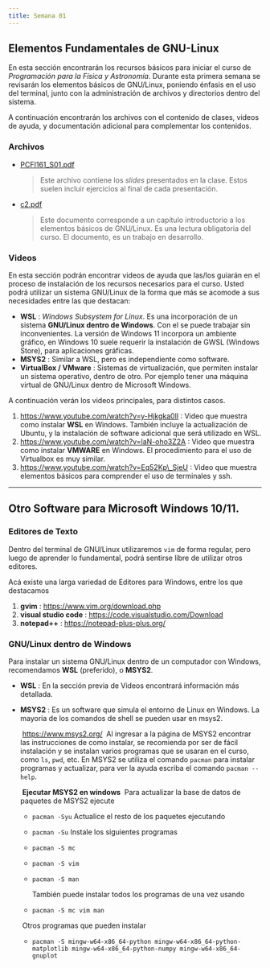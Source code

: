 ```yaml
---
title: Semana 01
---
```

## Elementos Fundamentales de GNU-Linux

En esta sección encontrarán los recursos básicos para iniciar el curso de *Programación para la Física y Astronomía*. Durante esta primera semana se revisarán los elementos básicos de GNU/Linux, poniendo énfasis en el uso del terminal, junto con la administración de archivos y directorios dentro del sistema.

A continuación encontrarán los archivos con el contenido de clases, videos de ayuda, y documentación adicional para complementar los contenidos.

### Archivos

* [PCFI161\_S01.pdf](/lectures/PCFI161\_S01.pdf)
	> Este archivo contiene los *slides* presentados en la clase. Estos suelen incluir ejercicios al final de cada presentación.
* [c2.pdf](/others/c2.pdf)
	> Este documento corresponde a un capítulo introductorio a los elementos básicos de GNU/Linux. Es una lectura obligatoria del curso. El documento, es un trabajo en desarrollo.

### Videos

En esta sección podrán encontrar videos de ayuda que las/los guiarán en el proceso de instalación de los recursos necesarios para el curso. Usted podrá utilizar un sistema GNU/Linux de la forma que más se acomode a sus necesidades entre las que destacan:

- **WSL** : *Windows Subsystem for Linux*. Es una incorporación de un sistema **GNU/Linux dentro de Windows**. Con el se puede trabajar sin inconvenientes. La versión de Windows 11 incorpora un ambiente gráfico, en Windows 10 suele requerir la instalación de GWSL (Windows Store), para aplicaciones gráficas.
- **MSYS2** : Similar a WSL, pero es independiente como software.
- **VirtualBox / VMware** : Sistemas de virtualización, que permiten instalar un sistema operativo, dentro de otro. Por ejemplo tener una máquina virtual de GNU/Linux dentro de Microsoft Windows.

A continuación verán los videos principales, para distintos casos.

1. https://www.youtube.com/watch?v=y-Hjkgka0lI  : Video que muestra como instalar **WSL** en Windows. También incluye la actualización de Ubuntu, y la instalación de software adicional que será utilizado en WSL.
2. https://www.youtube.com/watch?v=laN-oho3Z2A : Video que muestra como instalar **VMWARE** en Windows. El procedimiento para el uso de Virtualbox es muy similar.
3. https://www.youtube.com/watch?v=Eq52Kp\_SjeU : Video que muestra elementos básicos para comprender el uso de terminales y ssh.



------

## Otro Software para Microsoft Windows 10/11.

### Editores de Texto

Dentro del terminal de GNU/Linux utilizaremos `vim` de forma regular, pero luego de aprender lo fundamental, podrá sentirse libre de utilizar otros editores.

Acá existe una larga variedad de Editores para Windows, entre los que destacamos

1. **gvim** : https://www.vim.org/download.php
2. **visual studio code** :  https://code.visualstudio.com/Download
3. **notepad++** : https://notepad-plus-plus.org/

### GNU/Linux dentro de Windows

Para instalar un sistema GNU/Linux dentro de un computador con Windows, recomendamos **WSL** (preferido), o **MSYS2**.

* **WSL** : En la sección previa de Videos encontrará información más detallada.

* **MSYS2** : Es un software que simula el entorno de Linux en Windows. La mayoría de los comandos de shell se pueden usar en msys2.

  ​				https://www.msys2.org/
  ​	Al ingresar a la página de MSYS2 encontrar las instrucciones de como instalar, se recomienda por ser de fácil instalación y se instalan varios programas que se usaran en el curso, como `ls`, `pwd`, etc. En MSYS2 se utiliza el comando `pacman` para instalar programas y actualizar, para ver la ayuda escriba el comando `pacman --help`.

  ​	**Ejecutar MSYS2 en windows**
  ​	Para actualizar la base de datos de paquetes de MSYS2 ejecute

  * `pacman -Syu` 
        Actualice el resto de los paquetes ejecutando

  * `pacman -Su` 
    Instale los siguientes programas

  * `pacman -S mc` 

  * `pacman -S vim`

  * `pacman -S man`

    También puede instalar todos los programas de una vez usando 

  * `pacman -S mc vim man`

    

  ​    Otros programas que pueden instalar

  * `pacman -S mingw-w64-x86_64-python mingw-w64-x86_64-python-matplotlib mingw-w64-x86_64-python-numpy mingw-w64-x86_64-gnuplot`

